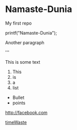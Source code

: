 # Namaste-Dunia
My first repo

printf("Namaste-Dunia");

Another paragraph 

'''
<p>This is some text</p>

1. This 
2. is
3. a
4. list

* Bullet
* points

http://facebook.com

[timeWaste](http://facebook.com)


